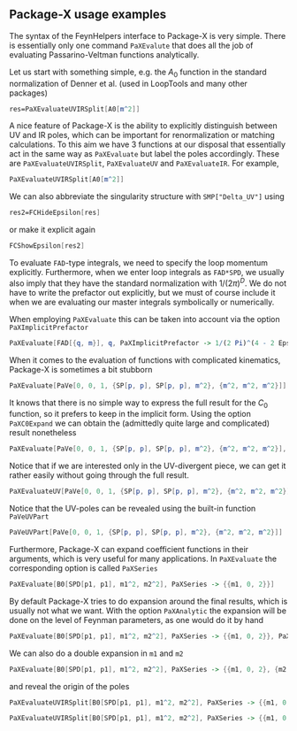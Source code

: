 ## Package-X usage examples

The syntax of the FeynHelpers interface to Package-X is very simple. There is essentially only one command `PaXEvalute` that does all the job of evaluating Passarino-Veltman functions analytically.

Let us start with something simple, e.g. the $A_0$ function in the standard normalization of Denner et al. (used in LoopTools  and many other packages)

```mathematica
res=PaXEvaluateUVIRSplit[A0[m^2]]
```

A nice feature of Package-X is the ability to explicitly distinguish between UV and IR poles, which can be important for renormalization or matching calculations. To this aim we have 3 functions at our disposal that essentially act in the same way as `PaXEvaluate` but label the poles accordingly. These are `PaXEvaluateUVIRSplit`, `PaXEvaluateUV` and `PaXEvaluateIR`. For example,

```mathematica
PaXEvaluateUVIRSplit[A0[m^2]]
```

We can also abbreviate the singularity structure with `SMP["Delta_UV"]` using

```mathematica
res2=FCHideEpsilon[res]
```

or make it explicit again

```mathematica
FCShowEpsilon[res2]
```

To evaluate `FAD`-type integrals, we need to specify the loop momentum explicitly. Furthermore, when we enter loop integrals as `FAD*SPD`, we usually also imply that they have the standard normalization with $1/(2\pi)^D$.
We do not have to write the prefactor out explicitly, but we must of course include it when we are evaluating our master integrals
symbolically or numerically.

When employing `PaXEvaluate` this can be taken into account via the option `PaXImplicitPrefactor`

```mathematica
PaXEvaluate[FAD[{q, m}], q, PaXImplicitPrefactor -> 1/(2 Pi)^(4 - 2 Epsilon)]
```

When it comes to the evaluation of functions with complicated kinematics, Package-X is sometimes a bit stubborn

```mathematica
PaXEvaluate[PaVe[0, 0, 1, {SP[p, p], SP[p, p], m^2}, {m^2, m^2, m^2}]]
```

It knows that there is no simple way to express the full result for the $C_0$ function, so it prefers to keep in the implicit form. Using the option `PaXC0Expand` we can obtain the (admittedly quite large and complicated) result nonetheless

```mathematica
PaXEvaluate[PaVe[0, 0, 1, {SP[p, p], SP[p, p], m^2}, {m^2, m^2, m^2}], PaXC0Expand -> True]
```

Notice that if we are interested only in the UV-divergent piece, we can get it rather easily without going through the full result.

```mathematica
PaXEvaluateUV[PaVe[0, 0, 1, {SP[p, p], SP[p, p], m^2}, {m^2, m^2, m^2}], PaXC0Expand -> True]
```

Notice that the UV-poles can be revealed using the built-in function `PaVeUVPart`

```mathematica
PaVeUVPart[PaVe[0, 0, 1, {SP[p, p], SP[p, p], m^2}, {m^2, m^2, m^2}]]
```

Furthermore, Package-X can expand coefficient functions in their arguments, which is very useful for many applications. In `PaXEvaluate` the corresponding option is called `PaXSeries`

```mathematica
PaXEvaluate[B0[SPD[p1, p1], m1^2, m2^2], PaXSeries -> {{m1, 0, 2}}]
```

By default Package-X tries to do expansion around the final results, which is usually not what we want. With the option `PaXAnalytic` the expansion will be done on the level of Feynman parameters, as one would do it by hand

```mathematica
PaXEvaluate[B0[SPD[p1, p1], m1^2, m2^2], PaXSeries -> {{m1, 0, 2}}, PaXAnalytic -> True]
```

We can also do a double expansion in `m1` and `m2`

```mathematica
PaXEvaluate[B0[SPD[p1, p1], m1^2, m2^2], PaXSeries -> {{m1, 0, 2}, {m2, 0, 2}}, PaXAnalytic -> True]
```

and reveal the origin of the poles

```mathematica
PaXEvaluateUVIRSplit[B0[SPD[p1, p1], m1^2, m2^2], PaXSeries -> {{m1, 0, 2}}, PaXAnalytic -> True]
```

```mathematica
PaXEvaluateUVIRSplit[B0[SPD[p1, p1], m1^2, m2^2], PaXSeries -> {{m1, 0, 2}, {m2, 0, 2}}, PaXAnalytic -> True]
```